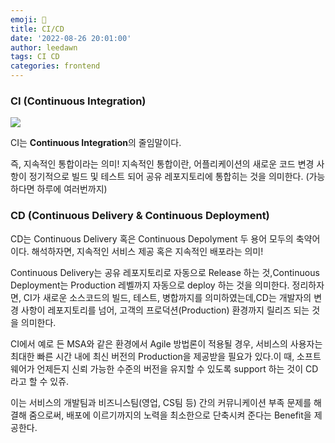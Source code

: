 ```yaml
---
emoji: 🧐
title: CI/CD
date: '2022-08-26 20:01:00'
author: leedawn
tags: CI CD
categories: frontend
---
```


### CI (Continuous Integration)

![](https://img1.daumcdn.net/thumb/R1280x0/?scode=mtistory2&fname=https%3A%2F%2Fblog.kakaocdn.net%2Fdn%2FbGXdIT%2FbtqI9GkH3wP%2F5Qx2zLKYRxsYWLSoS6KH3K%2Fimg.png)

CI는 **Continuous Integration**의 줄임말이다.

즉, 지속적인 통합이라는 의미! 지속적인 통합이란, 어플리케이션의 새로운 코드 변경 사항이 정기적으로 빌드 및 테스트 되어 공유 레포지토리에 통합히는 것을 의미한다. (가능하다면 하루에 여러번까지)

### CD (Continuous Delivery & Continuous Deployment)

CD는 Continuous Delivery 혹은 Continuous Depolyment 두 용어 모두의 축약어이다. 해석하자면, 지속적인 서비스 제공 혹은 지속적인 배포라는 의미!

Continuous Delivery는 공유 레포지토리로 자동으로 Release 하는 것,Continuous Deployment는 Production 레벨까지 자동으로 deploy 하는 것을 의미한다. 정리하자면, CI가 새로운 소스코드의 빌드, 테스트, 병합까지를 의미하였는데,CD는 개발자의 변경 사항이 레포지토리를 넘어, 고객의 프로덕션(Production) 환경까지 릴리즈 되는 것을 의미한다.

CI에서 예로 든 MSA와 같은 환경에서 Agile 방법론이 적용될 경우, 서비스의 사용자는 최대한 빠른 시간 내에 최신 버전의 Production을 제공받을 필요가 있다.이 때, 소프트웨어가 언제든지 신뢰 가능한 수준의 버전을 유지할 수 있도록 support 하는 것이 CD라고 할 수 있쥬.

이는 서비스의 개발팀과 비즈니스팀(영업, CS팀 등) 간의 커뮤니케이션 부족 문제를 해결해 줌으로써, 배포에 이르기까지의 노력을 최소한으로 단축시켜 준다는 Benefit을 제공한다.
